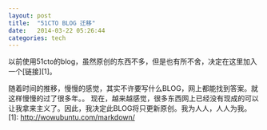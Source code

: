 ```yaml
---
layout: post
title:  "51CTO BLOG 迁移"
date:   2014-03-22 05:26:44
categories: tech
---
```


以前使用51cto的blog，虽然原创的东西不多，但是也有所不舍，决定在这里加入一个[链接][1]。

随着时间的推移，慢慢的感觉，其实不许要写什么BLOG，网上都能找到答案。就这样慢慢的过了很多年。。
现在，越来越感觉，很多东西网上已经没有现成的可以让我拿来主义了。因此，我决定此BLOG将只更新原创。我为人人，人人为我。
[1]: http://wowubuntu.com/markdown/